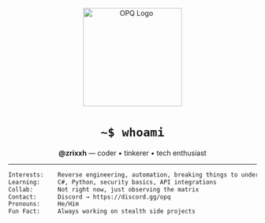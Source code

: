 <p align="center">
  <img src="https://raw.githubusercontent.com/yourusername/yourrepo/main/opq-logo.jpg" width="200" alt="OPQ Logo">
</p>

<h1 align="center"><code>~$ whoami</code></h1>
<p align="center"><strong>@zrixxh</strong> — coder • tinkerer • tech enthusiast</p>

---

```bash
Interests:    Reverse engineering, automation, breaking things to understand them  
Learning:     C#, Python, security basics, API integrations  
Collab:       Not right now, just observing the matrix  
Contact:      Discord → https://discord.gg/opq  
Pronouns:     He/Him  
Fun Fact:     Always working on stealth side projects  
